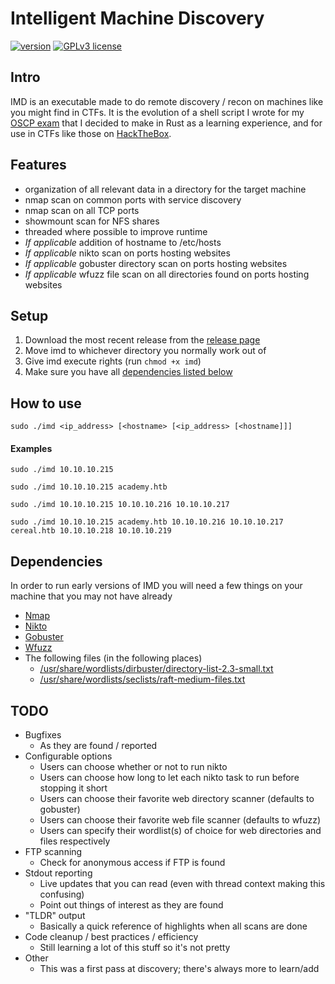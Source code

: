# Intelligent Machine Discovery
[![version](https://img.shields.io/badge/version-1.0.0-blue.svg)](https://github.com/kmanc/intelligent_machine_discovery/releases/tag/1.0.1)
[![GPLv3 license](https://img.shields.io/badge/License-GPLv3-blue.svg)](https://www.gnu.org/licenses/gpl-3.0.txt)


## Intro
IMD is an executable made to do remote discovery / recon on machines like you might find in CTFs.
It is the evolution of a shell script I wrote for my [OSCP exam](https://www.offensive-security.com/pwk-oscp/) that I decided to make in Rust as a learning experience, and for use in CTFs like those on [HackTheBox](https://www.hackthebox.eu/).


## Features
- organization of all relevant data in a directory for the target machine
- nmap scan on common ports with service discovery
- nmap scan on all TCP ports
- showmount scan for NFS shares
- threaded where possible to improve runtime
- _If applicable_ addition of hostname to /etc/hosts
- _If applicable_ nikto scan on ports hosting websites
- _If applicable_ gobuster directory scan on ports hosting websites
- _If applicable_ wfuzz file scan on all directories found on ports hosting websites


## Setup
1. Download the most recent release from the [release page](https://github.com/kmanc/intelligent_machine_discovery/releases/)
2. Move imd to whichever directory you normally work out of
3. Give imd execute rights (run `chmod +x imd`)
4. Make sure you have all [dependencies listed below](#-dependencies)

## How to use

```
sudo ./imd <ip_address> [<hostname> [<ip_address> [<hostname]]]
```

#### Examples

```
sudo ./imd 10.10.10.215

sudo ./imd 10.10.10.215 academy.htb

sudo ./imd 10.10.10.215 10.10.10.216 10.10.10.217

sudo ./imd 10.10.10.215 academy.htb 10.10.10.216 10.10.10.217 cereal.htb 10.10.10.218 10.10.10.219
```


## <a name="dependencies"></a> Dependencies
In order to run early versions of IMD you will need a few things on your machine that you may not have already
- [Nmap](https://nmap.org/)
- [Nikto](https://cirt.net/Nikto2)
- [Gobuster](https://github.com/OJ/gobuster)
- [Wfuzz](https://github.com/xmendez/wfuzz)
- The following files (in the following places)
    - [/usr/share/wordlists/dirbuster/directory-list-2.3-small.txt](https://github.com/daviddias/node-dirbuster/blob/master/lists/directory-list-2.3-small.txt)
    - [/usr/share/wordlists/seclists/raft-medium-files.txt](https://github.com/danielmiessler/SecLists/blob/master/Discovery/Web-Content/raft-medium-files.txt)


## TODO
- Bugfixes
    - As they are found / reported
- Configurable options
    - Users can choose whether or not to run nikto
    - Users can choose how long to let each nikto task to run before stopping it short
    - Users can choose their favorite web directory scanner (defaults to gobuster)
    - Users can choose their favorite web file scanner (defaults to wfuzz)
    - Users can specify their wordlist(s) of choice for web directories and files respectively
- FTP scanning
    - Check for anonymous access if FTP is found
- Stdout reporting
    - Live updates that you can read (even with thread context making this confusing)
    - Point out things of interest as they are found
- "TLDR" output
    - Basically a quick reference of highlights when all scans are done
- Code cleanup / best practices / efficiency
    - Still learning a lot of this stuff so it's not pretty
- Other
    - This was a first pass at discovery; there's always more to learn/add
